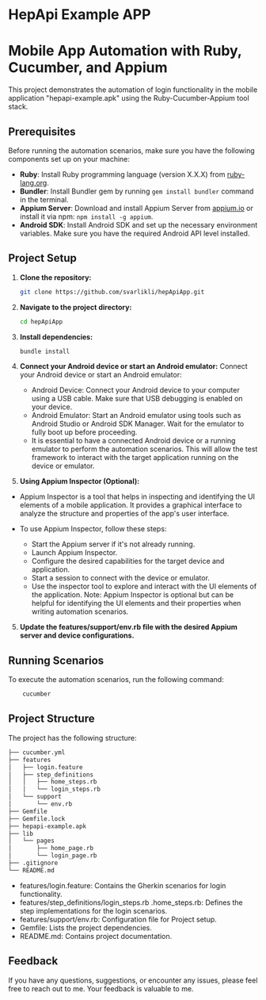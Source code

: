 # HepApi Example APP
# Mobile App Automation with Ruby, Cucumber, and Appium

This project demonstrates the automation of login functionality in the mobile application "hepapi-example.apk" using the Ruby-Cucumber-Appium tool stack.

## Prerequisites

Before running the automation scenarios, make sure you have the following components set up on your machine:

- **Ruby**: Install Ruby programming language (version X.X.X) from [ruby-lang.org](https://www.ruby-lang.org/).
- **Bundler**: Install Bundler gem by running `gem install bundler` command in the terminal.
- **Appium Server**: Download and install Appium Server from [appium.io](http://appium.io/) or install it via npm: `npm install -g appium`.
- **Android SDK**: Install Android SDK and set up the necessary environment variables. Make sure you have the required Android API level installed.

## Project Setup

1. **Clone the repository:**

   ```bash
   git clone https://github.com/svarlikli/hepApiApp.git

2. **Navigate to the project directory:**
    ```bash
    cd hepApiApp
    ```
2. **Install dependencies:**
    ```bash
    bundle install
    ```
3. **Connect your Android device or start an Android emulator:**
Connect your Android device or start an Android emulator:
    - Android Device: Connect your Android device to your computer using a USB cable. Make sure that USB debugging is enabled on your device.
    - Android Emulator: Start an Android emulator using tools such as Android Studio or Android SDK Manager. Wait for the emulator to fully boot up before proceeding.
    - It is essential to have a connected Android device or a running emulator to perform the automation scenarios. This will allow the test framework to interact with the target application running on the device or emulator.

 4. **Using Appium Inspector (Optional):**
- Appium Inspector is a tool that helps in inspecting and identifying the UI elements of a mobile application. It provides a graphical interface to analyze the structure and properties of the app's user interface.

- To use Appium Inspector, follow these steps:

    - Start the Appium server if it's not already running.
    - Launch Appium Inspector.
    - Configure the desired capabilities for the target device and application.
    - Start a session to connect with the device or emulator.
    - Use the inspector tool to explore and interact with the UI elements of the application.
Note: Appium Inspector is optional but can be helpful for identifying the UI elements and their properties when writing automation scenarios.

5. **Update the features/support/env.rb file with the desired Appium server and device configurations.**

## Running Scenarios

To execute the automation scenarios, run the following command:
  
```bash
    cucumber
```
## Project Structure

The project has the following structure:

```bash
├── cucumber.yml
├── features
│   ├── login.feature
│   ├── step_definitions
│   │   ├── home_steps.rb
│   │   └── login_steps.rb
│   └── support
│       └── env.rb
├── Gemfile
├── Gemfile.lock
├── hepapi-example.apk
├── lib
│   └── pages
│       ├── home_page.rb
│       └── login_page.rb
├── .gitignore
└── README.md
```

- features/login.feature: Contains the Gherkin scenarios for login functionality.
- features/step_definitions/login_steps.rb .home_steps.rb: Defines the step implementations for the login scenarios.
- features/support/env.rb: Configuration file for Project setup.
- Gemfile: Lists the project dependencies.
- README.md: Contains project documentation.

## Feedback

If you have any questions, suggestions, or encounter any issues, please feel free to reach out to me. Your feedback is valuable to me.